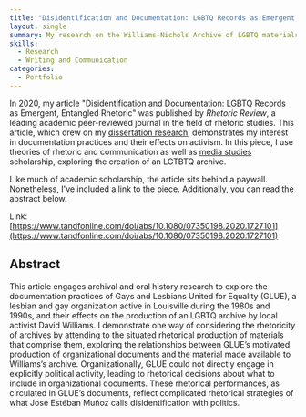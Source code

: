 ```yaml
---
title: "Disidentification and Documentation: LGBTQ Records as Emergent, Entangled Rhetoric"
layout: single
summary: My research on the Williams-Nichols Archive of LGBTQ materials, published in the academic peer-reviewed journal Rhetoric Review.
skills:
  - Research
  - Writing and Communication
categories:
  - Portfolio
---
```



In 2020, my article "Disidentification and Documentation: LGBTQ Records as Emergent, Entangled Rhetoric" was published by *Rhetoric Review*, a leading academic peer-reviewed journal in the field of rhetoric studies. This article, which drew on my [dissertation research](/research/dissertation), demonstrates my interest in documentation practices and their effects on activism. In this piece, I use theories of rhetoric and communication as well as [media studies](/tags/media-studies) scholarship, exploring the creation of an LGTBTQ archive.

Like much of academic scholarship, the article sits behind a paywall. Nonetheless, I've included a link to the piece. Additionally, you can read the abstract below.

Link: [https://www.tandfonline.com/doi/abs/10.1080/07350198.2020.1727101](https://www.tandfonline.com/doi/abs/10.1080/07350198.2020.1727101)

## Abstract

This article engages archival and oral history research to explore the documentation practices of Gays and Lesbians United for Equality (GLUE), a lesbian and gay organization active in Louisville during the 1980s and 1990s, and their effects on the production of an LGBTQ archive by local activist David Williams. I demonstrate one way of considering the rhetoricity of archives by attending to the situated rhetorical production of materials that comprise them, exploring the relationships between GLUE’s motivated production of organizational documents and the material made available to Williams’s archive. Organizationally, GLUE could not directly engage in explicitly political activity, leading to rhetorical decisions about what to include in organizational documents. These rhetorical performances, as circulated in GLUE’s documents, reflect complicated rhetorical strategies of what Jose Estéban Muñoz calls disidentification with politics.
